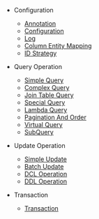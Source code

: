 - Configuration

  - [Annotation](/en/config/annotation.md)
  - [Configuration](/en/config/configuration.md)
  - [Log](/en/config/log.md)
  - [Column Entity Mapping](/en/config/mapping.md)
  - [ID Strategy](/en/config/idStrategy.md)
  
- Query Operation

  - [Simple Query](/en/select/simple.md)
  - [Complex Query](/en/select/complex.md)
  - [Join Table Query](/en/select/joinTable.md)
  - [Special Query](/en/select/special.md)
  - [Lambda Query](/en/select/lambda.md)
  - [Pagination And Order](/en/select/page.md)
  - [Virtual Query](/en/select/virtual.md)
  - [SubQuery](/en/select/subquery.md)

- Update Operation

  - [Simple Update](/en/operate/simple.md)
  - [Batch Update](/en/operate/batch.md)
  - [DCL Operation](/en/operate/dcl.md)
  - [DDL Operation](/en/operate/ddl.md)
  
- Transaction

  - [Transaction](/en/transaction/transaction.md)

